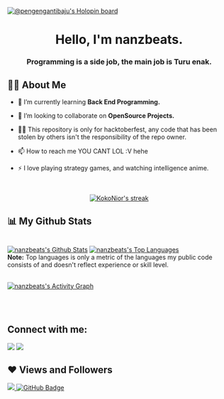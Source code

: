 [![@pengengantibaju's Holopin board](https://holopin.io/api/user/board?user=pengengantibaju)](https://holopin.io/@pengengantibaju)

<h1 align="center">Hello, I'm nanzbeats.</h1>
<h3 align="center">Programming is a side job, the main job is Turu enak.</h3>


## 🙋‍♂️ About Me

- 🌱 I’m currently learning **Back End Programming.**

- 👯 I’m looking to collaborate on **OpenSource Projects.**

- 👨‍💻 This repository is only for hacktoberfest, any code that has been stolen by others isn't the responsibility of the repo owner.

- 📫 How to reach me YOU CANT LOL :V hehe

- ⚡ I love playing strategy games, and watching intelligence anime.

<br/>

<p align="center">
    <a href="https://github.com/kokonior/github-readme-streak-stats">
        <img title="🔥 Get streak stats for your profile at git.io/streak-stats" alt="KokoNior's streak" src="https://github-readme-streak-stats.herokuapp.com/?user=kokonior&theme=black-ice&hide_border=true&stroke=0000&background=060A0CD0"/>
    </a>
</p>

## 📊 My Github Stats

  <br/>
    <a href="https://github.com/nanzbeats/github-readme-stats"><img alt="nanzbeats's Github Stats" src="https://github-readme-stats.vercel.app/api?username=kokonior&show_icons=true&count_private=true&theme=react&hide_border=true&bg_color=0D1117" /></a>
  <a href="https://github.com/kokonior/github-readme-stats"><img alt="nanzbeats's Top Languages" src="https://github-readme-stats.vercel.app/api/top-langs/?username=nanzbeats&langs_count=8&count_private=true&layout=compact&theme=react&hide_border=true&bg_color=0D1117" /></a>
  <br/>
  <b>Note:</b> Top languages is only a metric of the languages my public code consists of and doesn't reflect experience or skill level.


<br/>
<br/>

<a href="https://github.com/nanzbeats/github-readme-activity-graph"><img alt="nanzbeats's Activity Graph" src="https://activity-graph.herokuapp.com/graph?username=nanzbeats&bg_color=0D1117&color=5BCDEC&line=5BCDEC&point=FFFFFF&hide_border=true" /></a>

<br/>
<br/>

## Connect with me:
<p align="left">

<a href = "https://twitter.com/nanda_motivator"><img src="https://img.icons8.com/fluent/48/000000/twitter.png"/></a>
<a href = "https://www.instagram.com/nandacrit/"><img src="https://img.icons8.com/fluent/48/000000/instagram-new.png"/></a>

</p>

## ❤ Views and Followers
<a href="https://github.com/Meghna-DAS/github-profile-views-counter">
    <img src="https://komarev.com/ghpvc/?username=nanzbeats">
</a>
<a href="https://github.com/nanzbeats?tab=followers"><img src="https://img.shields.io/github/followers/nanzbeats?label=Followers&style=social" alt="GitHub Badge"></a>
